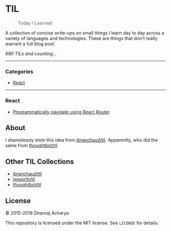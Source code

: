 # TIL

> Today I Learned

A collection of concise write-ups on small things I learn day to day across a
variety of languages and technologies. These are things that don't really
warrant a full blog post.

_690 TILs and counting..._

---

### Categories

* [React](#react)

---

### React

- [Programmatically navigate using React Router](react/programmatically-navigate-using-react-router.md)

## About

I shamelessly stole this idea from
[jbranchaud/til](https://github.com/jbranchaud/til).
Apparently, who did the same from
[thoughtbot/til](https://github.com/thoughtbot/til).

## Other TIL Collections

* [jbranchaud/til](https://github.com/jbranchaud/til)
* [jwworth/til](https://github.com/jwworth/til)
* [thoughtbot/til](https://github.com/thoughtbot/til)

## License

&copy; 2015-2018 Dhanraj Acharya

This repository is licensed under the MIT license. See `LICENSE` for
details.
